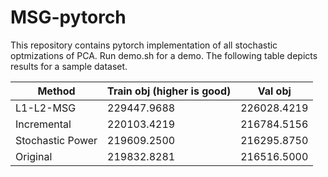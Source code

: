 # MSG-pytorch
  This repository contains pytorch implementation of all stochastic optmizations of PCA. Run demo.sh for a demo.
  The following table depicts results for a sample dataset. 

| Method | Train obj (higher is good) | Val obj |
| --- | --- | --- |
| L1-L2-MSG | 229447.9688 | 226028.4219 |
| Incremental | 220103.4219 | 216784.5156 |
| Stochastic Power | 219609.2500 | 216295.8750 |
| Original | 219832.8281 | 216516.5000 |
